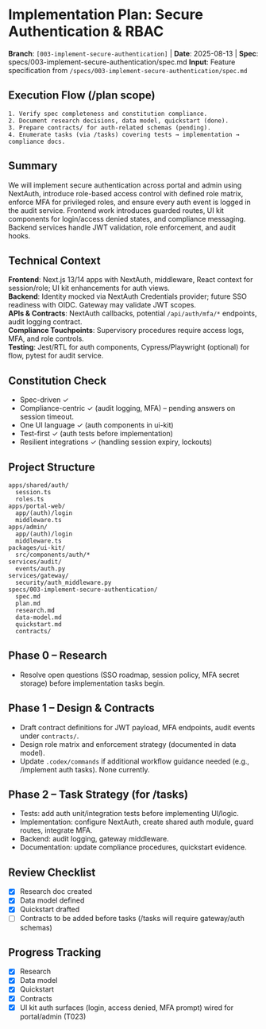 # Implementation Plan: Secure Authentication & RBAC

**Branch**: `[003-implement-secure-authentication]` | **Date**: 2025-08-13 | **Spec**: specs/003-implement-secure-authentication/spec.md
**Input**: Feature specification from `/specs/003-implement-secure-authentication/spec.md`

## Execution Flow (/plan scope)
```
1. Verify spec completeness and constitution compliance.
2. Document research decisions, data model, quickstart (done).
3. Prepare contracts/ for auth-related schemas (pending).
4. Enumerate tasks (via /tasks) covering tests → implementation → compliance docs.
```

## Summary
We will implement secure authentication across portal and admin using NextAuth, introduce role-based access control with defined role matrix, enforce MFA for privileged roles, and ensure every auth event is logged in the audit service. Frontend work introduces guarded routes, UI kit components for login/access denied states, and compliance messaging. Backend services handle JWT validation, role enforcement, and audit hooks.

## Technical Context
**Frontend**: Next.js 13/14 apps with NextAuth, middleware, React context for session/role; UI kit enhancements for auth views.  
**Backend**: Identity mocked via NextAuth Credentials provider; future SSO readiness with OIDC. Gateway may validate JWT scopes.  
**APIs & Contracts**: NextAuth callbacks, potential `/api/auth/mfa/*` endpoints, audit logging contract.  
**Compliance Touchpoints**: Supervisory procedures require access logs, MFA, and role controls.  
**Testing**: Jest/RTL for auth components, Cypress/Playwright (optional) for flow, pytest for audit service.

## Constitution Check
- Spec-driven ✓
- Compliance-centric ✓ (audit logging, MFA) – pending answers on session timeout.
- One UI language ✓ (auth components in ui-kit)
- Test-first ✓ (auth tests before implementation)
- Resilient integrations ✓ (handling session expiry, lockouts)

## Project Structure
```
apps/shared/auth/
  session.ts
  roles.ts
apps/portal-web/
  app/(auth)/login
  middleware.ts
apps/admin/
  app/(auth)/login
  middleware.ts
packages/ui-kit/
  src/components/auth/*
services/audit/
  events/auth.py
services/gateway/
  security/auth_middleware.py
specs/003-implement-secure-authentication/
  spec.md
  plan.md
  research.md
  data-model.md
  quickstart.md
  contracts/
```

## Phase 0 – Research
- Resolve open questions (SSO roadmap, session policy, MFA secret storage) before implementation tasks begin.

## Phase 1 – Design & Contracts
- Draft contract definitions for JWT payload, MFA endpoints, audit events under `contracts/`.  
- Design role matrix and enforcement strategy (documented in data model).  
- Update `.codex/commands` if additional workflow guidance needed (e.g., /implement auth tasks). None currently.

## Phase 2 – Task Strategy (for /tasks)
- Tests: add auth unit/integration tests before implementing UI/logic.  
- Implementation: configure NextAuth, create shared auth module, guard routes, integrate MFA.  
- Backend: audit logging, gateway middleware.  
- Documentation: update compliance procedures, quickstart evidence.

## Review Checklist
- [x] Research doc created
- [x] Data model defined
- [x] Quickstart drafted
- [ ] Contracts to be added before tasks (/tasks will require gateway/auth schemas)

## Progress Tracking
- [x] Research
- [x] Data model
- [x] Quickstart
- [x] Contracts
- [x] UI kit auth surfaces (login, access denied, MFA prompt) wired for portal/admin (T023)

